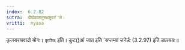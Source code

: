 ```yaml
---
index:  6.2.82
sutra:  दीर्घकाशतुषभ्राष्ट्रवटं जे।
vritti:  nyasa
---
```


कृत्स्वरापवादो योगः। `कृटीजः` इति। कुट()आं जात इति `सप्तम्यां जनेर्डः (3.2.97) इति डप्रत्ययः॥
